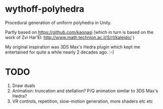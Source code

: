 # wythoff-polyhedra

Procedural generation of uniform polyhedra in Unity.

Partly based on https://github.com/kaonasi (which in turn is based on the work of Zvi Har’El: http://www.math.technion.ac.il/S/rl/kaleido/ )

My original inspiration was 3DS Max's Hedra plugin which kept me entertained for quite a while nearly 2 decades ago. :-)



# TODO

1. Draw duals
2. Animation: truncation and stellation? P/Q animation similar to 3DS Max's Hedra?
3. VR controls, repetition, slow-motion generation, more shaders etc etc
